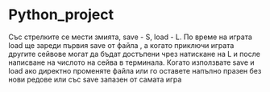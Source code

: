# Python_project
Със стрелките се мести змията,
save - S,
load - L.
По време на играта load ще зареди първия save от файла , а когато приключи играта другите сейвове могат да бъдат достъпени чрез натискане на L и после написване 
на числото на сейва в терминала.
  Когато използвате save и load ако директно променяте файла или го оставете напълно празен без нови редове или със save запазен от самата игра
